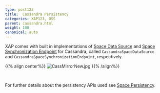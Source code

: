 ```yaml
---
type: post123
title:  Cassandra Persistency
categories: XAP123, OSS
parent: cassandra.html
weight: 100
canonical: auto
---
```






XAP comes with built in implementations of [Space Data Source](./space-data-source-api.html) and [Space Synchronization Endpoint](./space-synchronization-endpoint-api.html) for Cassandra, called `CassandraSpaceDataSource` and `CassandraSpaceSynchronizationEndpoint`, respectively.


{{% align center%}}
![CassMirrorNew.jpg](/attachment_files/CassMirrorNew.jpg)
{{% /align%}}

<br>


For further details about the persistency APIs used see [Space Persistency](./space-persistency-overview.html).




